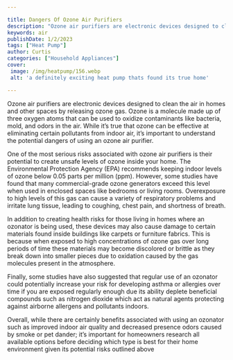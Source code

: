 ```yaml
---

title: Dangers Of Ozone Air Purifiers
description: "Ozone air purifiers are electronic devices designed to clean the air in homes and other spaces by releasing ozone gas. Ozone is a ...see more"
keywords: air
publishDate: 1/2/2023
tags: ["Heat Pump"]
author: Curtis
categories: ["Household Appliances"]
cover: 
 image: /img/heatpump/156.webp
 alt: 'a definitely exciting heat pump thats found its true home'

---
```


Ozone air purifiers are electronic devices designed to clean the air in homes and other spaces by releasing ozone gas. Ozone is a molecule made up of three oxygen atoms that can be used to oxidize contaminants like bacteria, mold, and odors in the air. While it’s true that ozone can be effective at eliminating certain pollutants from indoor air, it’s important to understand the potential dangers of using an ozone air purifier. 

One of the most serious risks associated with ozone air purifiers is their potential to create unsafe levels of ozone inside your home. The Environmental Protection Agency (EPA) recommends keeping indoor levels of ozone below 0.05 parts per million (ppm). However, some studies have found that many commercial-grade ozone generators exceed this level when used in enclosed spaces like bedrooms or living rooms. Overexposure to high levels of this gas can cause a variety of respiratory problems and irritate lung tissue, leading to coughing, chest pain, and shortness of breath. 

In addition to creating health risks for those living in homes where an ozonator is being used, these devices may also cause damage to certain materials found inside buildings like carpets or furniture fabrics. This is because when exposed to high concentrations of ozone gas over long periods of time these materials may become discolored or brittle as they break down into smaller pieces due to oxidation caused by the gas molecules present in the atmosphere. 

Finally, some studies have also suggested that regular use of an ozonator could potentially increase your risk for developing asthma or allergies over time if you are exposed regularly enough due its ability deplete beneficial compounds such as nitrogen dioxide which act as natural agents protecting against airborne allergens and pollutants indoors. 

Overall, while there are certainly benefits associated with using an ozonator such as improved indoor air quality and decreased presence odors caused by smoke or pet dander; it’s important for homeowners research all available options before deciding which type is best for their home environment given its potential risks outlined above
